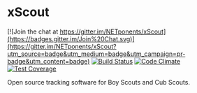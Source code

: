 # xScout
[![Join the chat at https://gitter.im/NETponents/xScout](https://badges.gitter.im/Join%20Chat.svg)](https://gitter.im/NETponents/xScout?utm_source=badge&utm_medium=badge&utm_campaign=pr-badge&utm_content=badge)
[![Build Status](https://travis-ci.org/NETponents/xScout.svg?branch=master)](https://travis-ci.org/NETponents/xScout)
[![Code Climate](https://codeclimate.com/github/NETponents/xScout/badges/gpa.svg)](https://codeclimate.com/github/NETponents/xScout)
[![Test Coverage](https://codeclimate.com/github/NETponents/xScout/badges/coverage.svg)](https://codeclimate.com/github/NETponents/xScout/coverage)

Open source tracking software for Boy Scouts and Cub Scouts.
